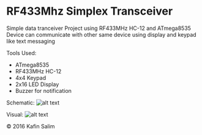# RF433Mhz Simplex Transceiver
Simple data tranceiver Project using RF433MHz HC-12 and ATmega8535
Device can communicate with other same device using display and keypad like text messaging

Tools Used:
- ATmega8535
- RF433MHz HC-12
- 4x4 Keypad
- 2x16 LED Display
- Buzzer for notification

Schematic:
![alt text](https://github.com/kfsl/RF433Mhz-Transceiver/blob/master/blok%20diagram.png)

Visual:
![alt text](https://github.com/kfsl/RF433Mhz-Transceiver/blob/master/visual.jpg)

© 2016 Kafin Salim
